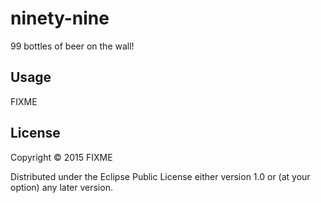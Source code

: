# ninety-nine

99 bottles of beer on the wall!

## Usage

FIXME

## License

Copyright © 2015 FIXME

Distributed under the Eclipse Public License either version 1.0 or (at
your option) any later version.
